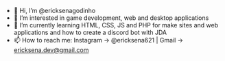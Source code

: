 - 👋 Hi, I’m @ericksenagodinho
- 👀 I’m interested in game development, web and desktop applications
- 🌱 I’m currently learning HTML, CSS, JS and PHP for make sites and web applications and how to create a discord bot with JDA
- 📫 How to reach me: Instagram -> @ericksena621 | Gmail -> ericksena.dev@gmail.com
